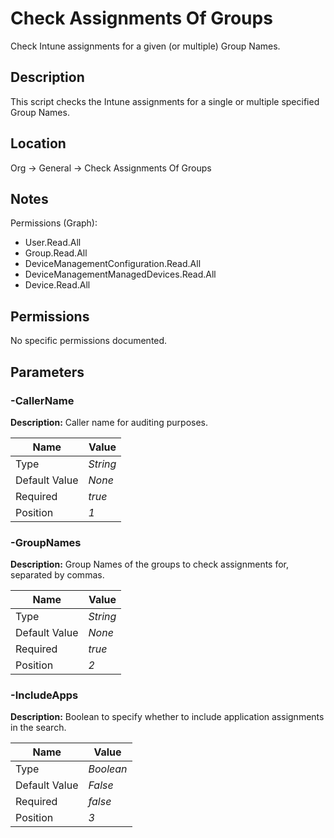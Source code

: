 # Check Assignments Of Groups

Check Intune assignments for a given (or multiple) Group Names.

## Description

This script checks the Intune assignments for a single or multiple specified Group Names.

## Location

Org &rarr; General &rarr; Check Assignments Of Groups

## Notes

Permissions (Graph):
- User.Read.All
- Group.Read.All
- DeviceManagementConfiguration.Read.All
- DeviceManagementManagedDevices.Read.All
- Device.Read.All

## Permissions

No specific permissions documented.

## Parameters

### -CallerName

**Description:** Caller name for auditing purposes. 

| Name | Value |
|---|---|
| Type | _String_ |
| Default Value | _None_ |
| Required | _true_ |
| Position | _1_ |

### -GroupNames

**Description:** Group Names of the groups to check assignments for, separated by commas. 

| Name | Value |
|---|---|
| Type | _String_ |
| Default Value | _None_ |
| Required | _true_ |
| Position | _2_ |

### -IncludeApps

**Description:** Boolean to specify whether to include application assignments in the search. 

| Name | Value |
|---|---|
| Type | _Boolean_ |
| Default Value | _False_ |
| Required | _false_ |
| Position | _3_ |


